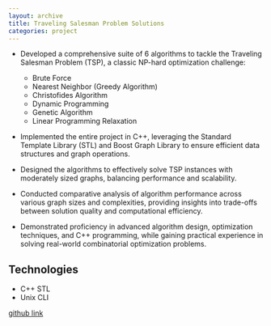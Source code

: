 ```yaml
---
layout: archive
title: Traveling Salesman Problem Solutions
categories: project
---
```


- Developed a comprehensive suite of 6 algorithms to tackle the Traveling Salesman Problem (TSP), a classic NP-hard optimization challenge:

    - Brute Force
    - Nearest Neighbor (Greedy Algorithm)
    - Christofides Algorithm
    - Dynamic Programming
    - Genetic Algorithm
    - Linear Programming Relaxation

- Implemented the entire project in C++, leveraging the Standard Template Library (STL) and Boost Graph Library to ensure efficient data structures and graph operations.
- Designed the algorithms to effectively solve TSP instances with moderately sized graphs, balancing performance and scalability.
- Conducted comparative analysis of algorithm performance across various graph sizes and complexities, providing insights into trade-offs between solution quality and computational efficiency.
- Demonstrated proficiency in advanced algorithm design, optimization techniques, and C++ programming, while gaining practical experience in solving real-world combinatorial optimization problems.

## Technologies
- C++ STL
- Unix CLI

[github link](https://github.com/brianakl/traveling_salesman)
